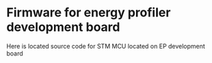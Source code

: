 # Firmware for energy profiler development board
Here is located source code for STM MCU located on EP development board 